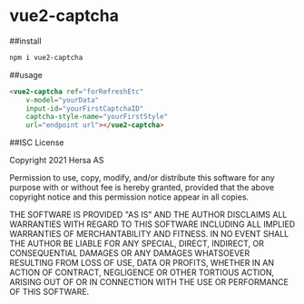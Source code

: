 # vue2-captcha 

##install
```bash
npm i vue2-captcha

```

##usage
```html
<vue2-captcha ref="forRefreshEtc" 
    v-model="yourData" 
    input-id="yourFirstCaptchaID" 
    captcha-style-name="yourFirstStyle" 
    url="endpoint url"></vue2-captcha>

```

##ISC License

Copyright 2021 Hersa AS

Permission to use, copy, modify, and/or distribute this software for any purpose with or without fee is hereby granted, provided that the above copyright notice and this permission notice appear in all copies.

THE SOFTWARE IS PROVIDED "AS IS" AND THE AUTHOR DISCLAIMS ALL WARRANTIES WITH REGARD TO THIS SOFTWARE INCLUDING ALL IMPLIED WARRANTIES OF MERCHANTABILITY AND FITNESS. IN NO EVENT SHALL THE AUTHOR BE LIABLE FOR ANY SPECIAL, DIRECT, INDIRECT, OR CONSEQUENTIAL DAMAGES OR ANY DAMAGES WHATSOEVER RESULTING FROM LOSS OF USE, DATA OR PROFITS, WHETHER IN AN ACTION OF CONTRACT, NEGLIGENCE OR OTHER TORTIOUS ACTION, ARISING OUT OF OR IN CONNECTION WITH THE USE OR PERFORMANCE OF THIS SOFTWARE.